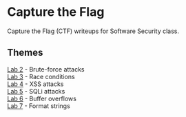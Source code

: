 # Capture the Flag
Capture the Flag (CTF) writeups for Software Security class.  

## Themes
[Lab 2](lab2) - Brute-force attacks  
[Lab 3](lab3) - Race conditions  
[Lab 4](lab4) - XSS attacks  
[Lab 5](lab5) - SQLi attacks  
[Lab 6](lab6) - Buffer overflows    
[Lab 7](lab7) - Format strings

